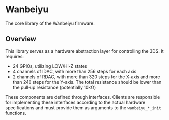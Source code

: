 # Wanbeiyu

The core library of the Wanbeiyu firmware.

## Overview

This library serves as a hardware abstraction layer for controlling the 3DS. It requires:

- 24 GPIOs, utilizing LOW/Hi-Z states
- 4 channels of IDAC, with more than 256 steps for each axis
- 2 channels of RDAC, with more than 320 steps for the X-axis and more than 240 steps for the Y-axis. The total resistance should be lower than the pull-up resistance (potentially 10kΩ)

These components are defined through interfaces. Clients are responsible for implementing these interfaces according to the actual hardware specifications and must provide them as arguments to the `wanbeiyu_*_init` functions.
